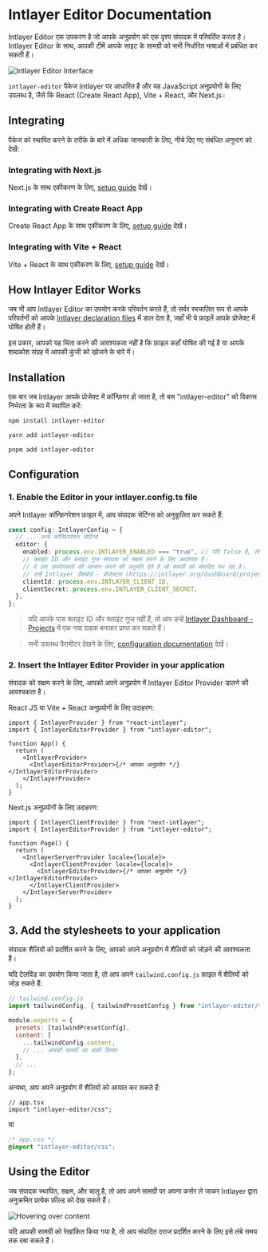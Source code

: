 # Intlayer Editor Documentation

Intlayer Editor एक उपकरण है जो आपके अनुप्रयोग को एक दृश्य संपादक में परिवर्तित करता है। Intlayer Editor के साथ, आपकी टीमें आपके साइट के सामग्री को सभी निर्धारित भाषाओं में प्रबंधित कर सकती हैं।

![Intlayer Editor Interface](https://github.com/aymericzip/intlayer/blob/main/docs/assets/intlayer_editor_ui.png)

`intlayer-editor` पैकेज Intlayer पर आधारित है और यह JavaScript अनुप्रयोगों के लिए उपलब्ध है, जैसे कि React (Create React App), Vite + React, और Next.js।

## Integrating

पैकेज को स्थापित करने के तरीके के बारे में अधिक जानकारी के लिए, नीचे दिए गए संबंधित अनुभाग को देखें:

### Integrating with Next.js

Next.js के साथ एकीकरण के लिए, [setup guide](https://github.com/aymericzip/intlayer/blob/main/docs/hi/intlayer_with_nextjs_15.md) देखें।

### Integrating with Create React App

Create React App के साथ एकीकरण के लिए, [setup guide](https://github.com/aymericzip/intlayer/blob/main/docs/hi/intlayer_with_create_react_app.md) देखें।

### Integrating with Vite + React

Vite + React के साथ एकीकरण के लिए, [setup guide](https://github.com/aymericzip/intlayer/blob/main/docs/hi/intlayer_with_vite+react.md) देखें।

## How Intlayer Editor Works

जब भी आप Intlayer Editor का उपयोग करके परिवर्तन करते हैं, तो सर्वर स्वचालित रूप से आपके परिवर्तनों को आपके [Intlayer declaration files](https://github.com/aymericzip/intlayer/blob/main/docs/hi/content_declaration/get_started.md) में डाल देता है, जहाँ भी ये फ़ाइलें आपके प्रोजेक्ट में घोषित होती हैं।

इस प्रकार, आपको यह चिंता करने की आवश्यकता नहीं है कि फ़ाइल कहाँ घोषित की गई है या आपके शब्दकोश संग्रह में आपकी कुंजी को खोजने के बारे में।

## Installation

एक बार जब Intlayer आपके प्रोजेक्ट में कॉन्फ़िगर हो जाता है, तो बस "intlayer-editor" को विकास निर्भरता के रूप में स्थापित करें:

```bash
npm install intlayer-editor
```

```bash
yarn add intlayer-editor
```

```bash
pnpm add intlayer-editor
```

## Configuration

### 1. Enable the Editor in your intlayer.config.ts file

अपने Intlayer कॉन्फ़िगरेशन फ़ाइल में, आप संपादक सेटिंग्स को अनुकूलित कर सकते हैं:

```typescript
const config: IntlayerConfig = {
  // ... अन्य कॉन्फ़िगरेशन सेटिंग्स
  editor: {
    enabled: process.env.INTLAYER_ENABLED === "true", // यदि false है, तो संपादक निष्क्रिय है और पहुंचा नहीं जा सकता।
    // क्लाइंट ID और क्लाइंट गुप्त संपादक को सक्षम करने के लिए आवश्यक हैं।
    // वे उस उपयोगकर्ता की पहचान करने की अनुमति देते हैं जो सामग्री को संपादित कर रहा है।
    // उन्हें Intlayer डैशबोर्ड - प्रोजेक्ट्स (https://intlayer.org/dashboard/projects) में एक नया ग्राहक बनाकर प्राप्त किया जा सकता है।
    clientId: process.env.INTLAYER_CLIENT_ID,
    clientSecret: process.env.INTLAYER_CLIENT_SECRET,
  },
};
```

> यदि आपके पास क्लाइंट ID और क्लाइंट गुप्त नहीं हैं, तो आप उन्हें [Intlayer Dashboard - Projects](https://intlayer.org/dashboard/projects) में एक नया ग्राहक बनाकर प्राप्त कर सकते हैं।

> सभी उपलब्ध पैरामीटर देखने के लिए, [configuration documentation](https://github.com/aymericzip/intlayer/blob/main/docs/hi/configuration.md) देखें।

### 2. Insert the Intlayer Editor Provider in your application

संपादक को सक्षम करने के लिए, आपको अपने अनुप्रयोग में Intlayer Editor Provider डालने की आवश्यकता है।

React JS या Vite + React अनुप्रयोगों के लिए उदाहरण:

```tsx
import { IntlayerProvider } from "react-intlayer";
import { IntlayerEditorProvider } from "intlayer-editor";

function App() {
  return (
    <IntlayerProvider>
      <IntlayerEditorProvider>{/* आपका अनुप्रयोग */}</IntlayerEditorProvider>
    </IntlayerProvider>
  );
}
```

Next.js अनुप्रयोगों के लिए उदाहरण:

```tsx
import { IntlayerClientProvider } from "next-intlayer";
import { IntlayerEditorProvider } from "intlayer-editor";

function Page() {
  return (
    <IntlayerServerProvider locale={locale}>
      <IntlayerClientProvider locale={locale}>
        <IntlayerEditorProvider>{/* आपका अनुप्रयोग */}</IntlayerEditorProvider>
      </IntlayerClientProvider>
    </IntlayerServerProvider>
  );
}
```

## 3. Add the stylesheets to your application

संपादक शैलियों को प्रदर्शित करने के लिए, आपको अपने अनुप्रयोग में शैलियों को जोड़ने की आवश्यकता है।

यदि टेलविंड का उपयोग किया जाता है, तो आप अपने `tailwind.config.js` फ़ाइल में शैलियों को जोड़ सकते हैं:

```js
// tailwind.config.js
import tailwindConfig, { tailwindPresetConfig } from "intlayer-editor/tailwind";

module.exports = {
  presets: [tailwindPresetConfig],
  content: [
    ...tailwindConfig.content,
    // ... आपकी सामग्री का बाकी हिस्सा
  ],
  // ...
};
```

अन्यथा, आप अपने अनुप्रयोग में शैलियों को आयात कर सकते हैं:

```tsx
// app.tsx
import "intlayer-editor/css";
```

या

```css
/* app.css */
@import "intlayer-editor/css";
```

## Using the Editor

जब संपादक स्थापित, सक्षम, और चालू है, तो आप अपने सामग्री पर अपना कर्सर ले जाकर Intlayer द्वारा अनुक्रमित प्रत्येक फ़ील्ड को देख सकते हैं।

![Hovering over content](https://github.com/aymericzip/intlayer/blob/main/docs/assets/intlayer_editor_hover_content.png)

यदि आपकी सामग्री को रेखांकित किया गया है, तो आप संपादित दराज प्रदर्शित करने के लिए इसे लंबे समय तक दबा सकते हैं।
